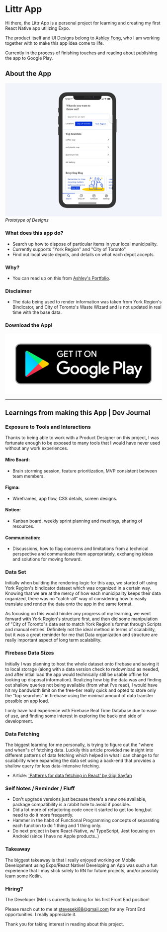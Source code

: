 # Littr App

Hi there, the Littr App is a personal project for learning and creating my first React Native app utilizing Expo.

The product itself and UI Designs belong to [Ashley Fong](http://ashleyfong.ca/), who I am working together with to make this app idea come to life.

Currently in the process of finishing touches and reading about publishing the app to Google Play.

## About the App

![Littr App Design Preview](preview.gif)
*Prototype of Designs*

### What does this app do?
 - Search up how to dispose of particular items in your local municipality.
  - Currently supports "York Region" and "City of Toronto"
 - Find out local waste depots, and details on what each depot accepts.

### Why?
 - You can read up on this from [Ashley's Portfolio](https://www.ashleyfong.ca/waste-disposal-app).

### Disclaimer
 - The data being used to render information was taken from York Region's Bindicator, and City of Toronto's Waste Wizard and is not updated in real time with the base data.

### Download the App!
[![Get it on Google Play](google-play-badge.png)](https://play.google.com/store/apps/details?id=com.littrApp)

---

## Learnings from making this App | Dev Journal

### Exposure to Tools and Interactions
Thanks to being able to work with a Product Designer on this project, I was fortunate enough to be exposed to many tools that I would have never used without any work experiences.

#### Miro Board:
- Brain storming session, feature prioritization, MVP consistent between team members.

#### Figma:
- Wireframes, app flow, CSS details, screen designs.

#### Notion:
- Kanban board, weekly sprint planning and meetings, sharing of resources.

#### Communication:
- Discussions, how to flag concerns and limitations from a technical perspective and communicate them appropriately, exchanging ideas and solutions for moving forward.


### Data Set

Initially when building the rendering logic for this app, we started off using York Region's bindicator dataset which was organized in a certain way. Knowing that we are at the mercy of how each municipality keeps their data organized, there was no "catch-all" way of considering how to easily translate and render the data onto the app in the same format.

As focusing on this would hinder any progress of my learning, we went forward with York Region's structure first, and then did some manipulation of "City of Toronto"s data set to match York Region's format through Scripts and manual entries. Definitely not the ideal method in terms of scalability, but it was a great reminder for me that Data organization and structure are really important aspect of long term scalability.


### Firebase Data Sizes

Initially I was planning to host the whole dataset onto firebase and saving it to local storage (along with a data version check to redownload as needed, and after intial load the app would technically still be usable offline for looking up disposal information). Realizing how big the data was and finding out shallow queries not being available (from what I've read), I would have hit my bandwidth limit on the free-tier really quick and opted to store only the "top searches" in firebase using the minimal amount of data transfer possible on app load.

I only have had experience with Firebase Real Time Database due to ease of use, and finding some interest in exploring the back-end side of development.


### Data Fetching

The biggest learning for me personally, is trying to figure out the "where and when"s of fetching data. Luckily this article provided me insight into different patterns of data fetching which helped in what I can change to for scalability when expanding the data set using a back-end that provides a shallow query for less data-intensive fetching.
- Article: ['Patterns for data fetching in React' by Gigi Sayfan](https://blog.logrocket.com/patterns-for-data-fetching-in-react-981ced7e5c56/)


### Self Notes / Reminder / Fluff

- Don't upgrade versions just because there's a new one available, package compatibility is a rabbit hole to avoid if possible..
- Did a lot more of refactoring code once it started to get too long,but need to do it more frequently. 
- Hammer in the habit of Functional Programming concepts of separating each function to do 1 thing and 1 thing only.
- Do next project in bare React-Native, w/ TypeScript, Jest focusing on Android (since I have no Apple products..)


### Takeaway

The biggest takeaway is that I really enjoyed working on Mobile Development using Expo/React Native! Developing an App was such a fun experience that I may stick solely to RN for future projects, and/or possibly learn some Kotlin.


### Hiring?

The Developer (Me) is currently looking for his first Front End position! 

Please reach out to me at [steveseki88@gmail.com](mailto:steveseki88@gmail.com) for any Front End opportunities. I really appreciate it.

Thank you for taking interest in reading about this project.
